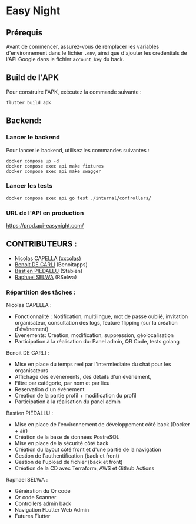 # Easy Night

## Prérequis

Avant de commencer, assurez-vous de remplacer les variables d'environnement dans le fichier `.env`, ainsi que d'ajouter les credentials de l'API Google dans le fichier `account_key` du back.

## Build de l'APK

Pour construire l'APK, exécutez la commande suivante :

```flutter
flutter build apk
```

## Backend:

### Lancer le backend

Pour lancer le backend, utilisez les commandes suivantes :

```docker
docker compose up -d
docker compose exec api make fixtures
docker compose exec api make swagger
```

### Lancer les tests

```docker
docker compose exec api go test ./internal/controllers/
```

### URL de l'API en production

https://prod.api-easynight.com/

## CONTRIBUTEURS :

- [Nicolas CAPELLA](https://github.com/xxcolas) (xxcolas)
- [Benoit DE CARLI](https://github.com/Benoitapps) (Benoitapps)
- [Bastien PIEDALLU](https://github.com/Stabien) (Stabien)
- [Raphael SELWA](https://github.com/RSelwa) (RSelwa)

### Répartition des tâches :

Nicolas CAPELLA :

- Fonctionnalité : Notification, multilingue, mot de passe oublié, invitation organisateur, consultation des logs, feature flipping (sur la création d'événement)
- Evenements: Création, modification, suppression, géolocalisation
- Participation à la réalisation du: Panel admin, QR Code, tests golang

Benoit DE CARLI :

- Mise en place du temps reel par l'intermiediaire du chat pour les organisateurs
- Affichage des événements, des détails d'un événement,
- Filtre par catégorie, par nom et par lieu
- Reservation d'un événement
- Creation de la partie profil + modification du profil
- Participation à la réalisation du panel admin

Bastien PIEDALLU :

- Mise en place de l'environnement de développement côté back (Docker + air)
- Création de la base de données PostreSQL
- Mise en place de la sécurité côté back
- Création du layout côté front et d'une partie de la navigation
- Gestion de l'authentification (back et front)
- Gestion de l'upload de fichier (back et front)
- Création de la CD avec Terraform, AWS et Github Actions

Raphael SELWA :

- Génération du Qr code
- Qr code Scanner
- Controllers admin back
- Navigation FLutter Web Admin
- Futures Flutter
